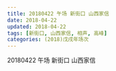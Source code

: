 ```yaml
---
title: 20180422 午场 新街口 山西家信
date: 2018-04-22
updated: 2018-04-22
tags: [新街口, 山西家信, 相声, 高峰]
categories: (2018)戊戌年场次 
---
```

20180422 午场 新街口 山西家信
